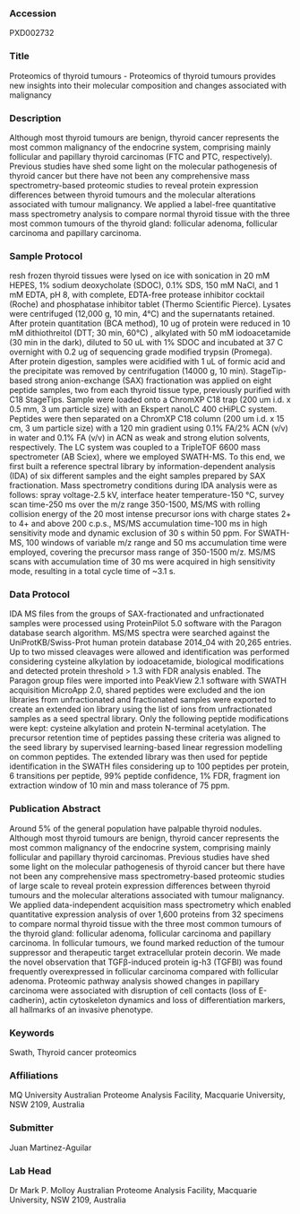 ### Accession
PXD002732

### Title
Proteomics of thyroid tumours -  Proteomics of thyroid tumours provides new insights into their molecular composition and changes associated with malignancy

### Description
Although most thyroid tumours are benign, thyroid cancer represents the most common malignancy of the endocrine system, comprising mainly follicular and papillary thyroid carcinomas (FTC and PTC, respectively). Previous studies have shed some light on the molecular pathogenesis of thyroid cancer but there have not been any comprehensive mass spectrometry-based proteomic studies to reveal protein expression differences between thyroid tumours and the molecular alterations associated with tumour malignancy.   We applied a label-free quantitative mass spectrometry analysis to compare normal thyroid tissue with the three most common tumours of the thyroid gland: follicular adenoma, follicular carcinoma and papillary carcinoma.

### Sample Protocol
resh frozen thyroid tissues were lysed on ice with sonication in 20 mM HEPES, 1% sodium deoxycholate (SDOC), 0.1% SDS, 150 mM NaCl, and 1 mM EDTA, pH 8, with complete, EDTA-free protease inhibitor cocktail (Roche) and phosphatase inhibitor tablet (Thermo Scientific Pierce). Lysates were centrifuged (12,000 g, 10 min, 4°C) and the supernatants retained. After protein quantitation (BCA method), 10 ug of protein were reduced in 10 mM dithiothreitol (DTT; 30 min, 60°C) , alkylated with 50 mM iodoacetamide (30 min in the dark), diluted to 50 uL with 1% SDOC and incubated at 37 C overnight with 0.2 ug of sequencing grade modified trypsin (Promega). After protein digestion, samples were acidified with 1 uL of formic acid and the precipitate was removed by centrifugation (14000 g, 10 min). StageTip-based strong anion-exchange (SAX) fractionation was  applied on eight peptide samples, two from each thyroid tissue type, previously purified with C18 StageTips. Sample were loaded onto a ChromXP C18 trap (200 um i.d. x 0.5 mm, 3 um particle size) with an Ekspert nanoLC 400 cHiPLC system. Peptides were then separated on a ChromXP C18 column (200 um i.d. x 15 cm, 3 um particle size) with a 120 min gradient using 0.1% FA/2% ACN (v/v) in water and 0.1% FA (v/v) in ACN as weak and strong elution solvents, respectively. The LC system was coupled to a TripleTOF 6600 mass spectrometer (AB Sciex), where we employed SWATH-MS. To this end, we first built a reference spectral library by information-dependent analysis (IDA) of six different samples and the eight samples prepared by SAX fractionation. Mass spectrometry conditions during IDA analysis were as follows: spray voltage-2.5 kV, interface heater temperature-150 °C, survey scan time-250 ms over the m/z range 350-1500, MS/MS with rolling collision energy of the 20 most intense precursor ions with charge states 2+ to 4+ and above 200 c.p.s., MS/MS accumulation time-100 ms in high sensitivity mode and dynamic exclusion of 30 s within 50 ppm. For SWATH-MS, 100 windows of variable m/z range and 50 ms accumulation time were employed, covering the precursor mass range of 350-1500 m/z. MS/MS scans with accumulation time of 30 ms were acquired in high sensitivity mode, resulting in a total cycle time of ~3.1 s.

### Data Protocol
IDA MS files from the groups of SAX-fractionated and unfractionated samples were processed using ProteinPilot 5.0 software with the Paragon database search algorithm. MS/MS spectra were searched against the UniProtKB/Swiss-Prot human protein database 2014_04 with 20,265 entries. Up to two missed cleavages were allowed and identification was performed considering cysteine alkylation by iodoacetamide, biological modifications and detected protein threshold > 1.3 with FDR analysis enabled. The Paragon group files were imported into PeakView 2.1 software with SWATH acquisition MicroApp 2.0, shared peptides were excluded and the ion libraries from unfractionated and fractionated samples were exported to create an extended ion library using the list of ions from unfractionated samples as a seed spectral library. Only the following peptide modifications were kept: cysteine alkylation and protein N-terminal acetylation. The precursor retention time of peptides passing these criteria was aligned to the seed library by supervised learning-based linear regression modelling on common peptides.  The extended library was then used for peptide identification in the SWATH files considering up to 100 peptides per protein, 6 transitions per peptide, 99% peptide confidence, 1% FDR, fragment ion extraction window of 10 min and mass tolerance of 75 ppm.

### Publication Abstract
Around 5% of the general population have palpable thyroid nodules. Although most thyroid tumours are benign, thyroid cancer represents the most common malignancy of the endocrine system, comprising mainly follicular and papillary thyroid carcinomas. Previous studies have shed some light on the molecular pathogenesis of thyroid cancer but there have not been any comprehensive mass spectrometry-based proteomic studies of large scale to reveal protein expression differences between thyroid tumours and the molecular alterations associated with tumour malignancy. We applied data-independent acquisition mass spectrometry which enabled quantitative expression analysis of over 1,600 proteins from 32 specimens to compare normal thyroid tissue with the three most common tumours of the thyroid gland: follicular adenoma, follicular carcinoma and papillary carcinoma. In follicular tumours, we found marked reduction of the tumour suppressor and therapeutic target extracellular protein decorin. We made the novel observation that TGF&#x3b2;-induced protein ig-h3 (TGFBI) was found frequently overexpressed in follicular carcinoma compared with follicular adenoma. Proteomic pathway analysis showed changes in papillary carcinoma were associated with disruption of cell contacts (loss of E-cadherin), actin cytoskeleton dynamics and loss of differentiation markers, all hallmarks of an invasive phenotype.

### Keywords
Swath, Thyroid cancer proteomics

### Affiliations
MQ University
Australian Proteome Analysis Facility, Macquarie University, NSW 2109, Australia

### Submitter
Juan Martinez-Aguilar

### Lab Head
Dr Mark P. Molloy
Australian Proteome Analysis Facility, Macquarie University, NSW 2109, Australia


